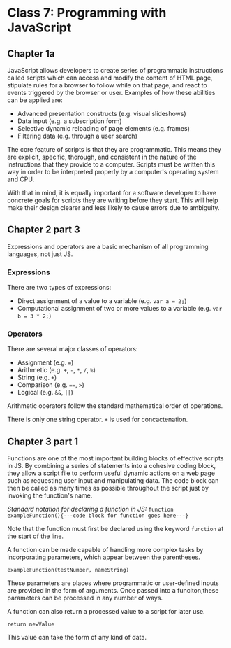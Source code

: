# Class 7: Programming with JavaScript

## Chapter 1a

JavaScript allows developers to create series of programmatic instructions called scripts which can access and modify the content of HTML page, stipulate rules for a browser to follow while on that page, and react to events triggered by the browser or user. Examples of how these abilities can be applied are:

- Advanced presentation constructs (e.g. visual slideshows)
- Data input (e.g. a subscription form)
- Selective dynamic reloading of page elements (e.g. frames)
- Filtering data (e.g. through a user search)

The core feature of scripts is that they are programmatic. This means they are explicit, specific, thorough, and consistent in the nature of the instructions that they provide to a computer. Scripts must be written this way in order to be interpreted properly by a computer's operating system and CPU.

With that in mind, it is equally important for a software developer to have concrete goals for scripts they are writing before they start. This will help make their design clearer and less likely to cause errors due to ambiguity.

## Chapter 2 part 3

Expressions and operators are a basic mechanism of all programming languages, not just JS.

### Expressions

There are two types of expressions:

- Direct assignment of a value to a variable (e.g. `var a = 2;`)
- Computational assignment of two or more values to a variable (e.g. `var b = 3 * 2;`)

### Operators

There are several major classes of operators:

- Assignment (e.g. `=`)
- Arithmetic (e.g. `+`, `-`, `*`, `/`, `%`)
- String (e.g. `+`)
- Comparison (e.g. `==`, `>`)
- Logical (e.g. `&&`, `||`)

Arithmetic operators follow the standard mathematical order of operations.

There is only one string operator. `+` is used for concactenation.

## Chapter 3 part 1

Functions are one of the most important building blocks of effective scripts in JS. By combining a series of statements into a cohesive coding block, they allow a script file to perform useful dynamic actions on a web page such as requesting user input and manipulating data. The code block can then be called as many times as possible throughout the script just by invoking the function's name.

_Standard notation for declaring a function in JS:_
`function exampleFunction(){---code block for function goes here---}`

Note that the function must first be declared using the keyword `function` at the start of the line.

A function can be made capable of handling more complex tasks by incorporating parameters, which appear between the parentheses.

`exampleFunction(testNumber, nameString)`

These parameters are places where programmatic or user-defined inputs are provided in the form of arguments. Once passed into a funciton,these parameters can be processed in any number of ways.

A function can also return a processed value to a script for later use.

`return newValue`

This value can take the form of any kind of data.
